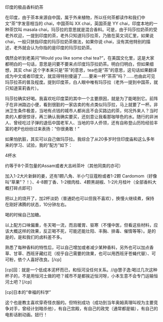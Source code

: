 印度的极品香料奶茶

在印度，由于茶本来源自中国，属于外来植物，所以任何茶都读作和我们中文“茶”字发音相当的 chai，中国茶叫 XX chai，英国茶是 YY chai，印度本地的一种茶饮叫 masala chai，玛莎拉的意思就是混合香料。可是，由于玛莎拉奶茶的受老外欢迎，一提到印度的茶，老外只知道玛莎拉茶，乃致在英文词汇里，如果说chai，一般只狭指印度的玛莎拉奶茶做法，如果你说 chai，没有其他特别的描述，老外就会认为你指的是印度的玛莎拉奶茶。

偶然会听到老美问“Would you like some chai tea?”，在美国文化里，这是大家都明白的一句话，意思是问要不要来点印度玛莎拉奶茶。明白归明白，但如果细想，其实 chai 这个字本来只是“茶”的意思，tea也是“茶”的意思，这句话如果翻译成为中文或者印度文，就显得特别傻逼了……要来一杯“茶茶”吗？……也由此可见玛莎拉茶的普及程度。提到印度茶，白人眼中唯有玛莎拉（老外一提到中国茶，就只知道茉莉香片）。

玛莎拉确实好喝。我喜欢吃印度菜的其中一个主要原因，就是为了能喝到它。前阵子在非洲路边小便，看到很脏的一家店卖的有点类似玛莎拉，马上就要了一杯。非洲卫生条件极差，当地有点钱的城市人都尚且不会买路边的茶，何况外来人？当时卖的人都很惊讶，再三确认我确实要买，还刻意让我看那咖啡色的水。随行的非洲人、曾经吃过子弹的退伍中国老军人、当地的华人侨领，还有自称登山历险经验丰富的老P也纷纷过来表扬：“你很勇敢！”

如果怕肮脏，其实可以自己做玛莎拉。我综合了从20多岁时住印度庙和这么多年来的学习、试验，我的“配方”如下：

4杯水

约等于8个茶包量的Assam或者大吉岭茶叶（其他同类的亦可）

加入1-2大片新鲜的姜，还有1颗八角、半小勺豆蔻粉或者1-2颗 Cardomom（好像叫“草果”？！）、4-8颗丁香、1-2根肉桂、4颗黑胡椒、1-2片月桂叶（全部香料大概打碎点即可）

把以上的烧开了，加2杯淡奶（普通奶也可以但我不喜欢），换慢火继续煮，保持在刚好沸腾的状态，10分钟左右。

喝的时候自己加糖。

以上配方口味偏重，冬天喝一流，而且暖胃、驱寒（不懂中医，但看这些材料，应该大概这样的效果，反正喝不死，可能还能壮阳、丰胸、排毒、催情等等）。是的是的，是和我们的卤料差不多。

熟悉了每种香料的特性后，可以自己增加或者减少某种香料，另外也可以加点香草、甘草、西班牙藏红花（视乎自己需要的效果，也可以用西班牙苍蝇代替）、可可粉，依个人喜好改良。[/cp]


[cp]回：就是一个低成本泥杯而已，和恒河没任何关系。//@慧子逸:喝过几次这种杯子的，不是用恒河土做的吧？城市不是都挨近恒河呀，小本生意不会专门运输恒河土吧？[/cp]

[cp]日本的“幸福的科学”

这个也是教主喜欢穿奇怪衣服的。但特别成功（成功到当年奥姆真理叫视为主要竞争对手，曾经计划暗杀他），有自己宫殿，有自己的政党（通常都是输），有自己的电影话剧动画。妞行！
